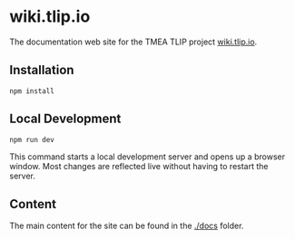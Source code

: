 # wiki.tlip.io

The documentation web site for the TMEA TLIP project [wiki.tlip.io](wiki.tlip.io).

## Installation

```console
npm install
```

## Local Development

```console
npm run dev
```

This command starts a local development server and opens up a browser window. Most changes are reflected live without having to restart the server.

## Content

The main content for the site can be found in the [./docs](./docs) folder.
